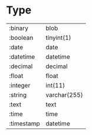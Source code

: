 # Type
<table><tr><td>
:binary
</td><td>
blob
</td></tr><tr><td>
:boolean
</td><td>
tinyint(1)
</td></tr><tr><td>
:date
</td><td>
date
</td></tr><tr><td>
:datetime
</td><td>
datetime
</td></tr><tr><td>
:decimal
</td><td>
decimal
</td></tr><tr><td>
:float
</td><td>
float
</td></tr><tr><td>
:integer
</td><td>
int(11)
</td></tr><tr><td>
:string
</td><td>
varchar(255)
</td></tr><tr><td>
:text
</td><td>
text
</td></tr><tr><td>
:time
</td><td>
time
</td></tr><tr><td>
:timestamp
</td><td>
datetime
</td></tr></table>
